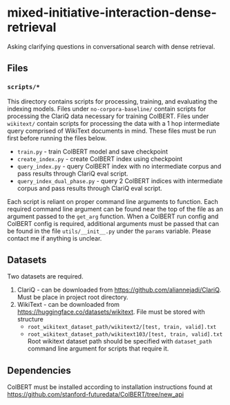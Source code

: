 # mixed-initiative-interaction-dense-retrieval
Asking clarifying questions in conversational search with dense retrieval.

## Files

### `scripts/*`
This directory contains scripts for processing, training, and evaluating the indexing models.
Files under `no-corpora-baseline/` contain scripts for processing the ClariQ data necessary for training ColBERT.
Files under `wikitext/` contain scripts for processing the data with a 1 hop intermediate query comprised of WikiText
documents in mind. These files must be run first before running the files below.

* `train.py` - train ColBERT model and save checkpoint
* `create_index.py` - create ColBERT index using checkpoint
* `query_index.py` - query ColBERT index with no intermediate corpus and pass results through ClariQ eval script. 
* `query_index_dual_phase.py` - query 2 ColBERT indices with intermediate corpus and pass results through ClariQ eval script. 

Each script is reliant on proper command line arguments to function.
Each required command line argument can be found near the top of the file as an argument passed to the `get_arg` function.
When a ColBERT run config and ColBERT config is required, additional arguments must be passed that can be found in the 
file `utils/__init__.py` under the `params` variable. 
Please contact me if anything is unclear.

## Datasets

Two datasets are required.

1. ClariQ - can be downloaded from https://github.com/aliannejadi/ClariQ.
   Must be place in project root directory.
2. WikiText - can be downloaded from https://huggingface.co/datasets/wikitext.
   File must be stored with structure
    - `root_wikitext_dataset_path/wikitext2/[test, train, valid].txt`
    - `root_wikitext_dataset_path/wikitext103/[test, train, valid].txt`
    Root wikitext dataset path should be specified with `dataset_path` command line argument for scripts that require it.
      
## Dependencies

ColBERT must be installed according to installation instructions found at https://github.com/stanford-futuredata/ColBERT/tree/new_api